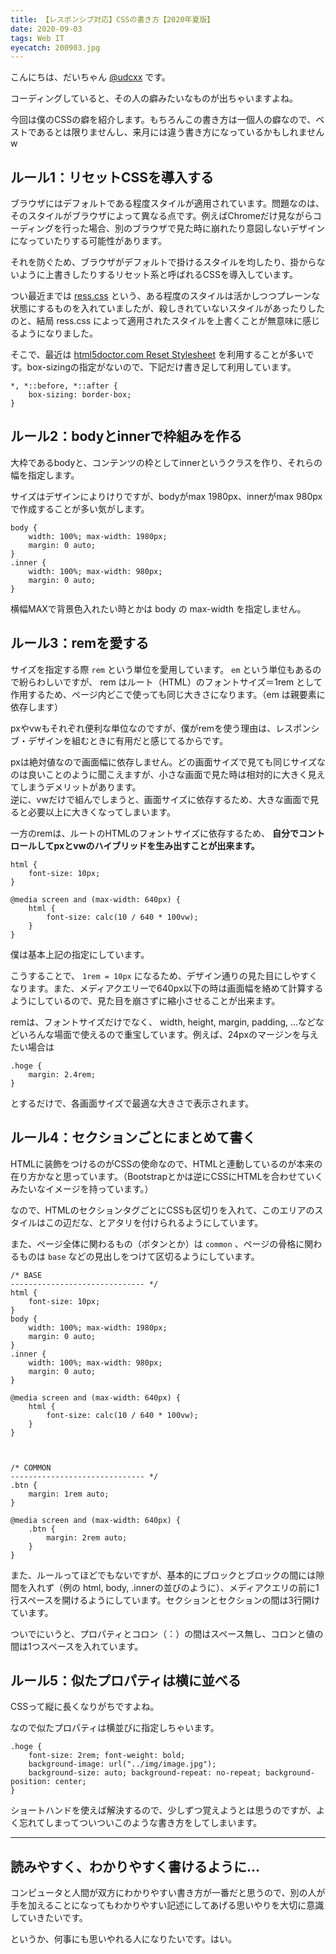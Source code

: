 ```yaml
---
title: 【レスポンシブ対応】CSSの書き方【2020年夏版】
date: 2020-09-03
tags: Web IT
eyecatch: 200903.jpg
---
```


こんにちは、だいちゃん [@udcxx](https://twitter.com/udc_xx) です。

コーディングしていると、その人の癖みたいなものが出ちゃいますよね。

今回は僕のCSSの癖を紹介します。もちろんこの書き方は一個人の癖なので、ベストであるとは限りませんし、来月には違う書き方になっているかもしれませんw

## ルール1：リセットCSSを導入する

ブラウザにはデフォルトである程度スタイルが適用されています。問題なのは、そのスタイルがブラウザによって異なる点です。例えばChromeだけ見ながらコーディングを行った場合、別のブラウザで見た時に崩れたり意図しないデザインになっていたりする可能性があります。

それを防ぐため、ブラウザがデフォルトで掛けるスタイルを均したり、掛からないように上書きしたりするリセット系と呼ばれるCSSを導入しています。

つい最近までは [ress.css](https://github.com/filipelinhares/ress) という、ある程度のスタイルは活かしつつプレーンな状態にするものを入れていましたが、殺しきれていないスタイルがあったりしたのと、結局 ress.css によって適用されたスタイルを上書くことが無意味に感じるようになりました。

そこで、最近は [html5doctor.com Reset Stylesheet](http://html5doctor.com/html-5-reset-stylesheet/) を利用することが多いです。box-sizingの指定がないので、下記だけ書き足して利用しています。

```
*, *::before, *::after {
    box-sizing: border-box;
}
```

## ルール2：bodyとinnerで枠組みを作る

大枠であるbodyと、コンテンツの枠としてinnerというクラスを作り、それらの幅を指定します。

サイズはデザインによりけりですが、bodyがmax 1980px、innerがmax 980pxで作成することが多い気がします。

```
body {
    width: 100%; max-width: 1980px;
    margin: 0 auto;
}
.inner {
    width: 100%; max-width: 980px;
    margin: 0 auto;
}
```

横幅MAXで背景色入れたい時とかは body の max-width を指定しません。

## ルール3：remを愛する

サイズを指定する際 `rem` という単位を愛用しています。 `em` という単位もあるので紛らわしいですが、 rem はルート（HTML）のフォントサイズ＝1rem として作用するため、ページ内どこで使っても同じ大きさになります。（em は親要素に依存します）

pxやvwもそれぞれ便利な単位なのですが、僕がremを使う理由は、レスポンシブ・デザインを組むときに有用だと感じてるからです。

pxは絶対値なので画面幅に依存しません。どの画面サイズで見ても同じサイズなのは良いことのように聞こえますが、小さな画面で見た時は相対的に大きく見えてしまうデメリットがあります。    
逆に、vwだけで組んでしまうと、画面サイズに依存するため、大きな画面で見ると必要以上に大きくなってしまいます。

一方のremは、ルートのHTMLのフォントサイズに依存するため、 **自分でコントロールしてpxとvwのハイブリッドを生み出すことが出来ます。**

```
html {
    font-size: 10px;
}

@media screen and (max-width: 640px) {
    html {
        font-size: calc(10 / 640 * 100vw);
    }
}
```

僕は基本上記の指定にしています。

こうすることで、 `1rem = 10px` になるため、デザイン通りの見た目にしやすくなります。また、メディアクエリーで640px以下の時は画面幅を絡めて計算するようにしているので、見た目を崩さずに縮小させることが出来ます。

remは、フォントサイズだけでなく、 width, height, margin, padding, ...などなどいろんな場面で使えるので重宝しています。例えば、24pxのマージンを与えたい場合は

```
.hoge {
    margin: 2.4rem;
}
```

とするだけで、各画面サイズで最適な大きさで表示されます。


## ルール4：セクションごとにまとめて書く

HTMLに装飾をつけるのがCSSの使命なので、HTMLと連動しているのが本来の在り方かなと思っています。（Bootstrapとかは逆にCSSにHTMLを合わせていくみたいなイメージを持っています。）

なので、HTMLのセクションタグごとにCSSも区切りを入れて、このエリアのスタイルはこの辺だな、とアタリを付けられるようにしています。

また、ページ全体に関わるもの（ボタンとか）は `common` 、ページの骨格に関わるものは `base` などの見出しをつけて区切るようにしています。

```
/* BASE
------------------------------ */
html {
    font-size: 10px;
}
body {
    width: 100%; max-width: 1980px;
    margin: 0 auto;
}
.inner {
    width: 100%; max-width: 980px;
    margin: 0 auto;
}

@media screen and (max-width: 640px) {
    html {
        font-size: calc(10 / 640 * 100vw);
    }
}



/* COMMON
------------------------------ */
.btn {
    margin: 1rem auto;
}

@media screen and (max-width: 640px) {
    .btn {
        margin: 2rem auto;
    }
}
```

また、ルールってほどでもないですが、基本的にブロックとブロックの間には隙間を入れず（例の html, body, .innerの並びのように）、メディアクエリの前に1行スペースを開けるようにしています。セクションとセクションの間は3行開けています。

ついでにいうと、プロパティとコロン（：）の間はスペース無し、コロンと値の間は1つスペースを入れています。


## ルール5：似たプロパティは横に並べる

CSSって縦に長くなりがちですよね。

なので似たプロパティは横並びに指定しちゃいます。

```
.hoge {
    font-size: 2rem; font-weight: bold;
    background-image: url("../img/image.jpg");
    background-size: auto; background-repeat: no-repeat; background-position: center;
}
```

ショートハンドを使えば解決するので、少しずつ覚えようとは思うのですが、よく忘れてしまってついついこのような書き方をしてしまいます。

-----

## 読みやすく、わかりやすく書けるように...

コンピュータと人間が双方にわかりやすい書き方が一番だと思うので、別の人が手を加えることになってもわかりやすい記述にしてあげる思いやりを大切に意識していきたいです。

というか、何事にも思いやれる人になりたいです。はい。